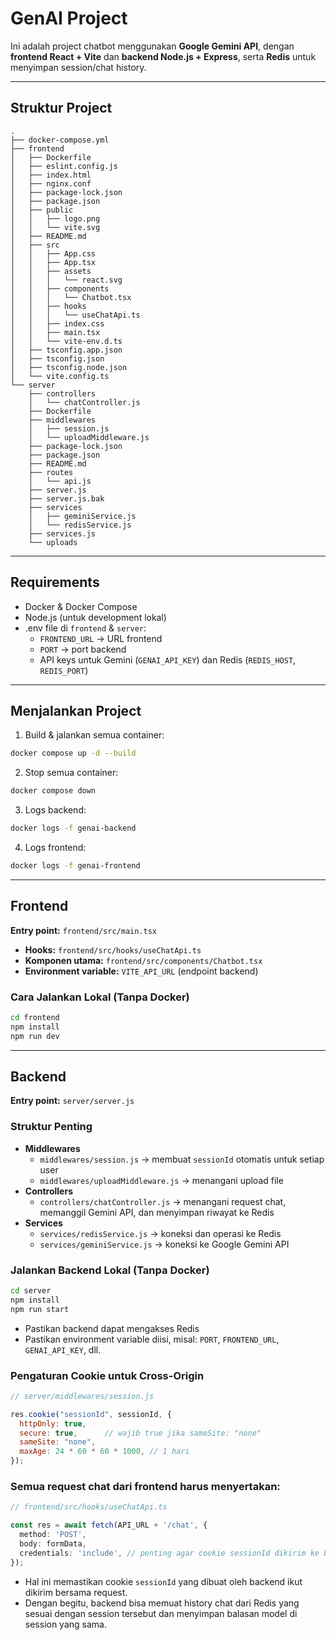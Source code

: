 # GenAI Project

Ini adalah project chatbot menggunakan **Google Gemini API**, dengan **frontend React + Vite** dan **backend Node.js + Express**, serta **Redis** untuk menyimpan session/chat history.

---

## Struktur Project

```
.
├── docker-compose.yml
├── frontend
│   ├── Dockerfile
│   ├── eslint.config.js
│   ├── index.html
│   ├── nginx.conf
│   ├── package-lock.json
│   ├── package.json
│   ├── public
│   │   ├── logo.png
│   │   └── vite.svg
│   ├── README.md
│   ├── src
│   │   ├── App.css
│   │   ├── App.tsx
│   │   ├── assets
│   │   │   └── react.svg
│   │   ├── components
│   │   │   └── Chatbot.tsx
│   │   ├── hooks
│   │   │   └── useChatApi.ts
│   │   ├── index.css
│   │   ├── main.tsx
│   │   └── vite-env.d.ts
│   ├── tsconfig.app.json
│   ├── tsconfig.json
│   ├── tsconfig.node.json
│   └── vite.config.ts
└── server
    ├── controllers
    │   └── chatController.js
    ├── Dockerfile
    ├── middlewares
    │   ├── session.js
    │   └── uploadMiddleware.js
    ├── package-lock.json
    ├── package.json
    ├── README.md
    ├── routes
    │   └── api.js
    ├── server.js
    ├── server.js.bak
    ├── services
    │   ├── geminiService.js
    │   └── redisService.js
    ├── services.js
    └── uploads
```

---

## Requirements

- Docker & Docker Compose
- Node.js (untuk development lokal)
- .env file di `frontend` & `server`:
  - `FRONTEND_URL` → URL frontend
  - `PORT` → port backend
  - API keys untuk Gemini (`GENAI_API_KEY`) dan Redis (`REDIS_HOST`, `REDIS_PORT`)

---

## Menjalankan Project

1. Build & jalankan semua container:

```bash
docker compose up -d --build
```

2. Stop semua container:

```bash
docker compose down
```

3. Logs backend:

```bash
docker logs -f genai-backend
```

4. Logs frontend:

```bash
docker logs -f genai-frontend
```

---

## Frontend

**Entry point:** `frontend/src/main.tsx`
- **Hooks:** `frontend/src/hooks/useChatApi.ts`
- **Komponen utama:** `frontend/src/components/Chatbot.tsx`
- **Environment variable:** `VITE_API_URL` (endpoint backend)


### Cara Jalankan Lokal (Tanpa Docker)

```bash
cd frontend
npm install
npm run dev
```

---

## Backend

**Entry point:** `server/server.js`

### Struktur Penting

- **Middlewares**
  - `middlewares/session.js` → membuat `sessionId` otomatis untuk setiap user
  - `middlewares/uploadMiddleware.js` → menangani upload file
- **Controllers**
  - `controllers/chatController.js` → menangani request chat, memanggil Gemini API, dan menyimpan riwayat ke Redis
- **Services**
  - `services/redisService.js` → koneksi dan operasi ke Redis
  - `services/geminiService.js` → koneksi ke Google Gemini API

### Jalankan Backend Lokal (Tanpa Docker)

```bash
cd server
npm install
npm run start
```

- Pastikan backend dapat mengakses Redis
- Pastikan environment variable diisi, misal: `PORT`, `FRONTEND_URL`, `GENAI_API_KEY`, dll.

### Pengaturan Cookie untuk Cross-Origin

```js
// server/middlewares/session.js

res.cookie("sessionId", sessionId, {
  httpOnly: true,
  secure: true,      // wajib true jika sameSite: "none"
  sameSite: "none",
  maxAge: 24 * 60 * 60 * 1000, // 1 hari
});
```

### Semua request chat dari frontend harus menyertakan:

```ts
// frontend/src/hooks/useChatApi.ts

const res = await fetch(API_URL + '/chat', {
  method: 'POST',
  body: formData,
  credentials: 'include', // penting agar cookie sessionId dikirim ke backend
});
```

- Hal ini memastikan cookie `sessionId` yang dibuat oleh backend ikut dikirim bersama request.  
- Dengan begitu, backend bisa memuat history chat dari Redis yang sesuai dengan session tersebut dan menyimpan balasan model di session yang sama.

